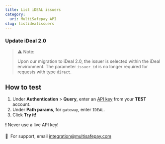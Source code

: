 ```yaml
---
title: List iDEAL issuers
category:
  uri: MultiSafepay API
slug: listidealissuers
---
```


### Update iDeal 2.0

> ⚠️ Note:
> 
> Upon our migration to iDeal 2.0, the issuer is selected within the iDeal environment. The parameter  `issuer_id` is no longer required for requests with type  `direct`.

## How to test

1. Under **Authentication** > **Query**, enter an [API key](/docs/sites#site-id-api-key-and-security-code) from your **TEST** account.
2. Under **Path params**, for `gateway`, enter `IDEAL`.
3. Click **Try it!**

❗️ Never use a live API key!

💬  For support, email [integration@multisafepay.com](mailto:integration@multisafepay.com)
